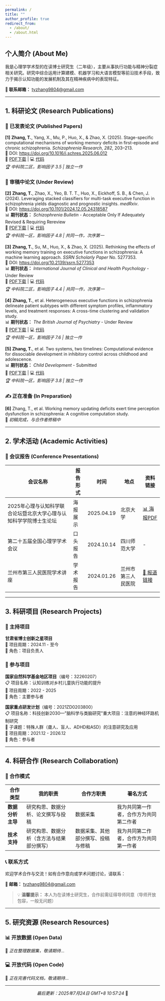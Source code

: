 ```yaml
---
permalink: /
title: ""
author_profile: true
redirect_from: 
  - /about/
  - /about.html
---
```


## 个人简介 (About Me)

我是心理学学术型的在读博士研究生（二年级），主要从事执行功能与精神分裂症相关研究。研究中综合运用计算建模、机器学习和大语言模型等前沿技术手段，致力于揭示认知功能的发展机制及其在精神疾病中的表现特征。

**📧 联系邮箱：** tyzhang9804@gmail.com

---

## 1. 科研论文 (Research Publications)

### 📄 已发表论文 (Published Papers)

**[1]** **Zhang, T.**, Yang, X., Mu, P., Huo, X., & Zhao, X. (2025). Stage-specific computational mechanisms of working memory deficits in first-episode and chronic schizophrenia. *Schizophrenia Research*, *282*, 203–213.  
🔗 DOI: https://doi.org/10.1016/j.schres.2025.06.012  
📎 [PDF下载](https://tyzhang98.github.io/zhang/files/paper1.pdf) | 💻 [代码](https://github.com/tyzhang98/Two-back-task-HDDM)  
*🏆 中科院二区，影响因子 3.5 | 独立一作*

### 🔄 审稿中论文 (Under Review)

**[2]** **Zhang, T.**, Zhao, X., Yeo, B. T. T., Huo, X., Eickhoff, S. B., & Chen, J. (2024). Leveraging stacked classifiers for multi-task executive function in schizophrenia yields diagnostic and prognostic insights. *medRxiv*.  
🔗 DOI: https://doi.org/10.1101/2024.12.05.24318587  
📊 **期刊状态：** *Schizophrenia Bulletin* - Acceptable Only If Adequately Revised & Requiring Rereview  
📎 [PDF下载](https://tyzhang98.github.io/zhang/files/paper2.pdf) | 💻 [代码](https://doi.org/10.6084/m9.figshare.26086594.v1)  
*🏆 中科院一区，影响因子 4.8 | 共同一作，次序第一*

**[3]** **Zhang, T.**, Su, M., Huo, X., & Zhao, X. (2025). Rethinking the effects of working memory training on executive functions in schizophrenia: A machine learning approach. *SSRN Scholarly Paper* No. 5277353.  
🔗 DOI: https://doi.org/10.2139/ssrn.5277353  
📊 **期刊状态：** *International Journal of Clinical and Health Psychology* - Under Review  
📎 [PDF下载](https://tyzhang98.github.io/zhang/files/paper3.pdf) | 💻 [代码](https://github.com/tyzhang98/ML-PsyExecShift)  
*🏆 中科院二区，影响因子 4.4 | 共同一作，次序第一*

**[4]** **Zhang, T.**, et al. Heterogeneous executive functions in schizophrenia delineate patient subtypes with different symptom profiles, inflammatory levels, and treatment responses: A cross-time clustering and validation study.  
📊 **期刊状态：** *The British Journal of Psychiatry* - Under Review  
📎 [PDF下载](https://tyzhang98.github.io/zhang/files/paper4.pdf) | 💻 [代码](https://github.com/tyzhang98/Code_Heterogeneous_EFs_in_SCZ)  
*🏆 中科院一区，影响因子 7.6 | 独立一作*

**[5]** **Zhang, T.**, et al. Two systems, two timelines: Computational evidence for dissociable development in inhibitory control across childhood and adolescence.  
📊 **期刊状态：** *Child Development* - Submitted  
📎 [PDF下载](https://tyzhang98.github.io/zhang/files/paper5.pdf) | 💻 [代码](https://github.com/tyzhang98/inhibitory-control-dev-cogmodel-code)  
*🏆 中科院一区，影响因子 3.8 | 独立一作*

### ✍️ 正在准备 (In Preparation)

**[6]** Zhang, T., et al. Working memory updating deficits exert time perception dysfunction in schizophrenia: A cognitive computation study.  
📝 *初稿完成，与合作者修稿中*

---

## 2. 学术活动 (Academic Activities)

### 🎤 会议报告 (Conference Presentations)

| 会议名称 | 报告形式 | 时间 | 地点 | 资料链接 |
|---------|---------|------|------|----------|
| 2025年心理与认知科学联合论坛暨北京大学心理与认知科学学院博士生论坛 | 海报展示 | 2025.04.19 | 北京大学 | [📊 海报PDF](https://tyzhang98.github.io/zhang/files/slides1.pdf) |
| 第二十五届全国心理学学术会议 | 口头报告 | 2024.10.14 | 四川师范大学 | - |
| 兰州市第三人民医院学术讲座 | 学术报告 | 2024.01.26 | 兰州市第三人民医院 | [📰 报道链接](https://mp.weixin.qq.com/s/9FDqAlwUzW0x5VWXVVJ02g?scene=1) |

---

## 3. 科研项目 (Research Projects)

### 🎯 主持项目

**甘肃省博士创新之星项目**  
📅 项目周期：2024.11 - 至今  
👤 角色：项目负责人

### 🤝 参与项目

**国家自然科学基金地区项目**（编号：32260207）  
📋 项目名称：认知训练对乡村儿童执行功能的提升  
📅 项目周期：2022 - 2025  
👤 角色：主要参与者

**国家重点研发计划**（编号：2021ZD0203800）  
📋 项目名称：科技创新2030—"脑科学与类脑研究"重大项目：注意的神经环路机制研究  
🎯 子课题：特殊人群（聋人、盲人、ADHD和ASD）的注意研究及应用  
📅 项目周期：2021.12 - 2026.12  
👤 角色：参与者

---

## 4. 科研合作 (Research Collaboration)

### 🔬 合作模式

| 合作类型 | 我的职责 | 合作方职责 | 署名方式 |
|---------|---------|-----------|----------|
| **数据分析主导** | 研究构思、数据分析、论文撰写与投稿 | 数据采集 | 我为共同第一作者，合作方为共同第二作者 |
| **技术支持** | 研究构思、数据分析（含方法与结果部分撰写） | 数据采集、其他部分撰写、投稿与修稿 | 我为共同第二作者，合作方为共同第一作者 |

### 📞 联系方式

欢迎学术合作与交流！如有合作意向或学术问题讨论，请联系：

**📧 邮箱：** tyzhang9804@gmail.com

> 💡 **温馨提示：** 本人为在读博士研究生，合作前需征得导师同意（导师开放包容，一般无问题）

---

## 5. 研究资源 (Research Resources)

### 📊 开放数据 (Open Data)
🚧 *正在整理数据集，敬请期待...*

### 💻 开放代码 (Open Code)  
🚧 *正在完善代码文档，敬请期待...*

---

<div align="center">
  <em>最后更新：2025年7月24日 GMT+8 10:57:24</em> 🚀
</div>
